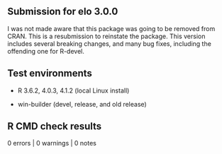 ## Submission for elo 3.0.0

I was not made aware that this package was going to be removed from CRAN. This is a resubmission to reinstate the package.
This version includes several breaking changes, and many bug fixes, including the offending one for R-devel.

## Test environments

* R 3.6.2, 4.0.3, 4.1.2 (local Linux install)

* win-builder (devel, release, and old release)

## R CMD check results

0 errors | 0 warnings | 0 notes
